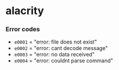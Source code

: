 # alacrity### Error codes* `e0001` = "error: file does not exist"* `e0002` = "error: cant decode message"* `e0003` = "error: no data received"* `e0004` = "error: couldnt parse command"
